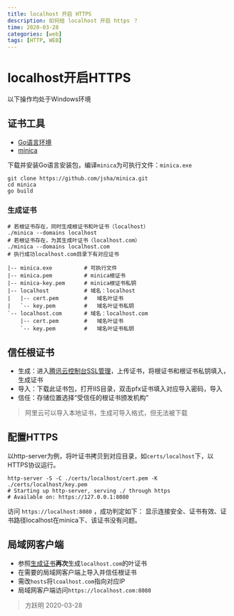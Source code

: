 ```yaml
---
title: localhost 开启 HTTPS
description: 如何给 localhost 开启 https ？
time: 2020-03-28
categories: [web]
tags: [HTTP, WEB]
---
```


# localhost开启HTTPS

以下操作均处于Windows环境

## 证书工具

- [Go语言环境](https://golang.org/dl/)
- [minica](https://github.com/jsha/minica)

下载并安装Go语言安装包，编译`minica`为可执行文件：`minica.exe`

```shell
git clone https://github.com/jsha/minica.git
cd minica
go build
```

### 生成证书

```shell
# 若根证书存在，同时生成根证书和叶证书（localhost）
./minica --domains localhost
# 若根证书存在，为其生成叶证书（localhost.com）
./minica --domains localhost.com
# 执行成功localhost.com目录下有对应证书
```

```
|-- minica.exe          # 可执行文件
|-- minica.pem          # minica根证书
|-- minica-key.pem      # minica根证书私钥
|-- localhost           # 域名：localhost
|   |-- cert.pem        #   域名叶证书
|   `-- key.pem         #   域名叶证书私钥
`-- localhost.com       # 域名：localhost.com
    |-- cert.pem        #   域名叶证书
    `-- key.pem         #   域名叶证书私钥
```

## 信任根证书

- 生成：进入[腾讯云控制台SSL管理]，上传证书，将根证书和根证书私钥填入，生成证书
- 导入：下载此证书包，打开IIS目录，双击pfx证书填入对应导入密码，导入
- 信任：存储位置选择“受信任的根证书颁发机构”

> 阿里云可以导入本地证书，生成可导入格式，但无法被下载

## 配置HTTPS

以http-server为例，将叶证书拷贝到对应目录，如`certs/localhost`下，以HTTPS协议运行。

```shell
http-server -S -C ./certs/localhost/cert.pem -K ./certs/localhost/key.pem
# Starting up http-server, serving ./ through https
# Available on: https://127.0.0.1:8080
```

访问 `https://localhost:8080` ，成功判定如下：
显示连接安全、证书有效、证书路径localhost在minica下、该证书没有问题。

## 局域网客户端

- 参照[生成证书](#生成证书)**再次**生成`localhost.com`的叶证书
- 在需要的局域网客户端上导入并信任根证书
- 需改`hosts`将`lcoalhost.com`指向对应IP
- 局域网客户端访问`https://localhost.com:8080`

[腾讯云控制台SSL管理]: https://console.cloud.tencent.com/ssl

> 方跃明
> 2020-03-28

